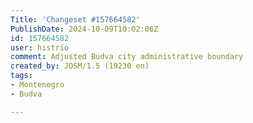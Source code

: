```yaml
---
Title: 'Changeset #157664582'
PublishDate: 2024-10-09T10:02:06Z
id: 157664582
user: histrio
comment: Adjusted Budva city administrative boundary
created_by: JOSM/1.5 (19230 en)
tags:
- Montenegro
- Budva

---
```

